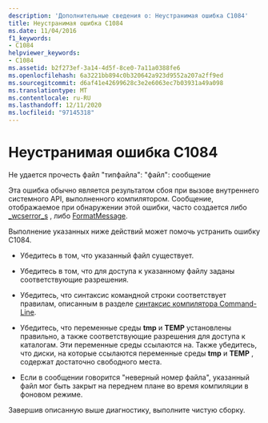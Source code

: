 ```yaml
---
description: 'Дополнительные сведения о: Неустранимая ошибка C1084'
title: Неустранимая ошибка C1084
ms.date: 11/04/2016
f1_keywords:
- C1084
helpviewer_keywords:
- C1084
ms.assetid: b2f273ef-3a14-4d5f-8ce0-7a11a0388fe6
ms.openlocfilehash: 6a3221bb894c0b320642a923d9552a207a2ff9ed
ms.sourcegitcommit: d6af41e42699628c3e2e6063ec7b03931a49a098
ms.translationtype: MT
ms.contentlocale: ru-RU
ms.lasthandoff: 12/11/2020
ms.locfileid: "97145318"
---
```

# <a name="fatal-error-c1084"></a>Неустранимая ошибка C1084

Не удается прочесть файл "типфайла": "файл": сообщение

Эта ошибка обычно является результатом сбоя при вызове внутреннего системного API, выполненного компилятором. Сообщение, отображаемое при обнаружении этой ошибки, часто создается либо [_wcserror_s](../../c-runtime-library/reference/strerror-s-strerror-s-wcserror-s-wcserror-s.md) , либо [FormatMessage](/windows/win32/api/winbase/nf-winbase-formatmessage).

Выполнение указанных ниже действий может помочь устранить ошибку C1084.

- Убедитесь в том, что указанный файл существует.

- Убедитесь в том, что для доступа к указанному файлу заданы соответствующие разрешения.

- Убедитесь, что синтаксис командной строки соответствует правилам, описанным в разделе [синтаксис компилятора Command-Line](../../build/reference/compiler-command-line-syntax.md).

- Убедитесь, что переменные среды **tmp** и **TEMP** установлены правильно, а также соответствующие разрешения для доступа к каталогам. Эти переменные среды ссылаются на. Также убедитесь, что диски, на которые ссылаются переменные среды **tmp** и **TEMP** , содержат достаточно свободного места.

- Если в сообщении говорится "неверный номер файла", указанный файл мог быть закрыт на переднем плане во время компиляции в фоновом режиме.

Завершив описанную выше диагностику, выполните чистую сборку.
